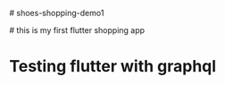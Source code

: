 #   s h o e s - s h o p p i n g - d e m o 1 
 
 

#   t h i s   i s   m y   f i r s t   f l u t t e r   s h o p p i n g   a p p 
 
 

# Testing flutter with graphql 